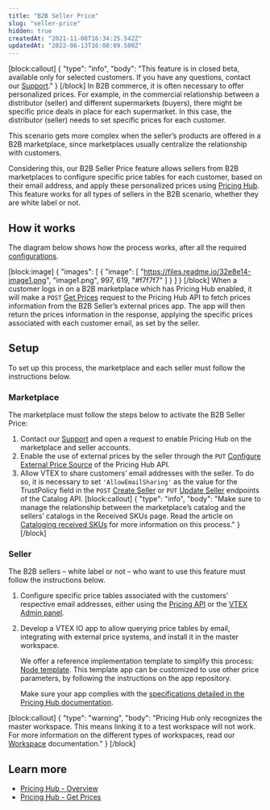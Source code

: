 ```yaml
---
title: "B2B Seller Price"
slug: "seller-price"
hidden: true
createdAt: "2021-11-08T16:34:25.542Z"
updatedAt: "2022-06-13T16:08:09.500Z"
---
```

[block:callout]
{
  "type": "info",
  "body": "This feature is in closed beta, available only for selected customers. If you have any questions, contact our [Support](https://support.vtex.com/hc/en-us/requests)."
}
[/block]
In B2B commerce, it is often necessary to offer personalized prices. For example, in the commercial relationship between a distributor (seller) and different supermarkets (buyers), there might be specific price deals in place for each supermarket. In this case, the distributor (seller) needs to set specific prices for each customer.

This scenario gets more complex when the seller’s products are offered in a B2B marketplace, since marketplaces usually centralize the relationship with customers.

Considering this, our B2B Seller Price feature allows sellers from B2B marketplaces to configure specific price tables for each customer, based on their email address, and apply these personalized prices using [Pricing Hub](https://developers.vtex.com/vtex-rest-api/reference/pricing-hub-overview). This feature works for all types of sellers in the B2B scenario, whether they are white label or not.


## How it works

The diagram below shows how the process works, after all the required [configurations](#setup). 

[block:image]
{
  "images": [
    {
      "image": [
        "https://files.readme.io/32e8e14-image1.png",
        "image1.png",
        997,
        619,
        "#f7f7f7"
      ]
    }
  ]
}
[/block]
When a customer logs in on a B2B marketplace which has Pricing Hub enabled, it will make a `POST` [Get Prices](https://developers.vtex.com/vtex-rest-api/reference/post_api-pricing-hub-prices) request to the Pricing Hub API to fetch prices information from the B2B Seller’s external prices app. The app will then return the prices information in the response, applying the specific prices associated with each customer email, as set by the seller.


## Setup

To set up this process, the marketplace and each seller must follow the instructions below.


### Marketplace

The marketplace must follow the steps below to activate the B2B Seller Price:

1. Contact our [Support](https://support.vtex.com/hc/en-us/requests) and open a request to enable Pricing Hub on the marketplace and seller accounts.
2. Enable the use of external prices by the seller through the `PUT` [Configure External Price Source](https://developers.vtex.com/vtex-rest-api/reference/configexternalpricesource) of the Pricing Hub API.
3. Allow VTEX to share customers’ email addresses with the seller. To do so, it is necessary to set `'AllowEmailSharing'` as the value for the TrustPolicy field in the `POST` [Create Seller](https://developers.vtex.com/vtex-rest-api/reference/catalog-api-seller#catalog-api-post-seller) or `PUT` [Update Seller](https://developers.vtex.com/vtex-rest-api/reference/catalog-api-seller#catalog-api-put-seller) endpoints of the Catalog API.
[block:callout]
{
  "type": "info",
  "body": "Make sure to manage the relationship between the marketplace’s catalog and the sellers’ catalogs in the Received SKUs page. Read the article on [Cataloging received SKUs](https://help.vtex.com/en/tutorial/manual-sku-cataloging--tutorials_396) for more information on this process."
}
[/block]

### Seller

The B2B sellers – white label or not – who want to use this feature must follow the instructions below.

1. Configure specific price tables associated with the customers’ respective email addresses, either using the [Pricing API](https://developers.vtex.com/vtex-rest-api/reference/pricing-api-overview) or the [VTEX Admin panel](https://help.vtex.com/en/tutorial/configurar-price-tables-especificas--5S9oDOMHNmY4K0kAewAiWY).
2. Develop a VTEX IO app to allow querying price tables by email, integrating with external price systems, and install it in the master workspace.

    We offer a reference implementation template to simplify this process: [Node template](https://github.com/vtex/unilever-external-prices-node). This template app can be customized to use other price parameters, by following the instructions on the app repository.

    Make sure your app complies with the [specifications detailed in the Pricing Hub documentation](https://developers.vtex.com/vtex-rest-api/reference/pricing-hub-overview#specifications).

[block:callout]
{
  "type": "warning",
  "body": "Pricing Hub only recognizes the master workspace. This means linking it to a test workspace will not work. For more information on the different types of workspaces, read our [Workspace](https://developers.vtex.com/vtex-developer-docs/docs/vtex-io-documentation-workspace) documentation."
}
[/block]

## Learn more

* [Pricing Hub - Overview](https://developers.vtex.com/vtex-rest-api/reference/pricing-hub-overview)
* [Pricing Hub - Get Prices](https://developers.vtex.com/vtex-rest-api/reference/post_api-pricing-hub-prices)